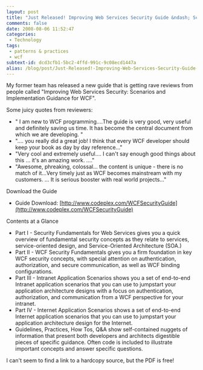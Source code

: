 ```yaml
---
layout: post
title: "Just Released! Improving Web Services Security Guide &ndash; Scenarios and Implementation Guidance for WCF"
comments: false
date: 2008-08-06 11:52:47
categories:
 - Technology
tags:
 - patterns & practices
 - wcf
subtext-id: dcd3cfb1-5bc2-4ffd-991c-9c08ecd1447a
alias: /blog/post/Just-Released!-Improving-Web-Services-Security-Guide-ndash3b-Scenarios-and-Implementation-Guidance-for-WCF.aspx
---
```



My former team has released a new guide that is getting rave reviews from people called "Improving Web Services Security: Scenarios and Implementation Guidance for WCF". 

Some juicy quotes from reviewers:

  * " I am new to WCF programming....The guide is very good, very useful and definitely saving us time. It has become the central document from which we are developing. "
  * ".... you really did a great job! I think that every WCF developer should keep your book as day by day reference..."
  * "Very cool and extremely useful.... I can't say enough good things about this ... it's an amazing work. ...."
  * "Awesome, phreaking, colossal... the content is unique - there is no match of it...Very timely just as WCF becomes mainstream with my customers. ... It is serious booster with real world projects..."

Download the Guide

  * Guide Download: [http://www.codeplex.com/WCFSecurityGuide](http://www.codeplex.com/WCFSecurityGuide)

Contents at a Glance

  * Part I - Security Fundamentals for Web Services gives you a quick overview of fundamental security concepts as they relate to services, service-oriented design, and Service-Oriented Architecture (SOA.)
  * Part II - WCF Security Fundamentals gives you a firm foundation in key WCF security concepts, with special attention on authentication, authorization, and secure communication, as well as WCF binding configurations.
  * Part III - Intranet Application Scenarios shows you a set of end-to-end Intranet application scenarios that you can use to jumpstart your application architecture designs with a focus on authentication, authorization, and communication from a WCF perspective for your intranet.
  * Part IV - Internet Application Scenarios shows a set of end-to-end Internet application scenarios that you can use to jumpstart your application architecture design for the Internet.
  * Guidelines, Practices, How Tos, Q&A show self-contained nuggets of information that present both developers and architects digestible pieces of specific guidance. Often code is included to illustrate important concepts and answer specific questions.

I can't seem to find a link to a hardcopy source, but the PDF is free!
